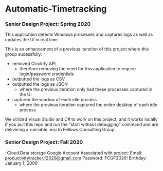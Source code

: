 # Automatic-Timetracking
### Senior Design Project: Spring 2020

This application detects Windows processes and captures logs as well as updates the UI in real time.

This is an enhancement of a previous iteration of this project where this group sucessfully:
- removed Clockify API
  - therefore removing the need for this application to require login/password credentials
- outputted the logs as CSV
- outputted the logs as JSON
  - where the previous iteration only had these processes captured in the UI
- captured the window of each idle process
  - where the previous iteration captured the entire desktop of each idle process
  
  
We utilized Visual Studio and C# to work on this project, and it works locally if you pull this repo and run the "start without debugging" command and are delivering a runnable .msi to Fellows Consulting Group.

### Senior Design Project: Fall 2020
-Cloud Data storage
	Google Account Associated with project:
	Email:	productivitytracker.f2020@gmail.com
	Password: FCGF2020!
	Birthday: January 1, 2000